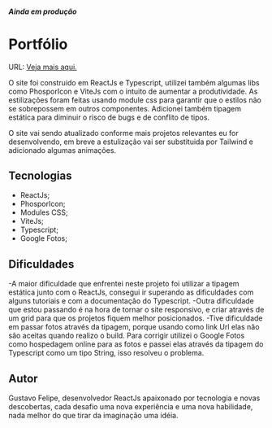 ##### Ainda em produção

# Portfólio

URL: <a href="https://gustavofelipe.netlify.app/" >Veja mais aqui.</a>

O site foi construido em ReactJs e Typescript, utilizei também algumas libs como PhosporIcon e ViteJs com o intuito de aumentar a produtividade. As estilizações foram feitas usando module css para garantir que o estilos não se sobrepossem em outros componentes. Adicionei também tipagem estática para diminuir o risco de bugs e de conflito de tipos. 

O site vai sendo atualizado conforme mais projetos relevantes eu for desenvolvendo, em breve a estulização vai ser substituida por Tailwind e adicionado algumas animações.

## Tecnologias
- ReactJs;
- PhosporIcon;
- Modules CSS;
- ViteJs;
- Typescript;
- Google Fotos;

## Dificuldades
-A maior dificuldade que enfrentei neste projeto foi utilizar a tipagem estática junto com o ReactJs, consegui ir superando as dificuldades com alguns tutoriais e com a documentação do Typescript.
-Outra dificuldade que estou passando é na hora de tornar o site responsivo, e criar através de um grid para que os projetos fiquem melhor posicionados.
-Tive dificuldade em passar fotos através da tipagem, porque usando como link Url elas não são aceitas quando realizo o build. Para corrigir utilizei o Google Fotos como hospedagem online para as fotos e passei elas através da tipagem do Typescript como um tipo String, isso resolveu o problema.

## Autor
Gustavo Felipe, desenvolvedor ReactJs apaixonado por tecnologia e novas descobertas, cada desafio uma nova experiência e uma nova habilidade, nada melhor do que tirar da imaginação uma idéia.
